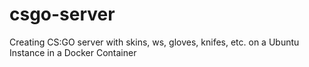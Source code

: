 # csgo-server
Creating CS:GO server with skins, ws, gloves, knifes, etc. on a Ubuntu Instance in a Docker Container
